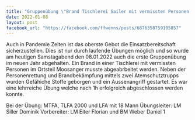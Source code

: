 ```yaml
---
title: "Gruppenübung \"Brand Tischlerei Sailer mit vermissten Personen und Gefahrengut\" -"
date: 2022-01-08
layout: post
facebook_url: "https://facebook.com/ffwenns/posts/6876358759105857"
---
```


Auch in Pandemie Zeiten ist das oberste Gebot die Einsatzbereitschaft sicherzustellen. Dies ist nur durch laufende Übungen möglich und so wurde am heutigen Samstagabend den 08.01.2022 auch die erste Gruppenübung im neuen Jahr abgehalten. Ein Brand in einer Tischlerei mit vermissten Personen im Ortsteil Moosanger musste abgeabrbeitet werden. Neben der Personenrettung und Brandbekämpfung mittels zwei Atemschutztrupps wurden Gefähiche Stoffe geborgen und ein Aussenangriff gestartet. Es war eine lehrreiche Übung welche nach 1h erfolgreich abgeschlossen werden konnte. 

Bei der Übung:
MTFA, TLFA 2000 und LFA mit 18 Mann
Übungsleiter: LM Siller Dominik
Vorbereiter: LM Eiter Florian und BM Weber Daniel 1